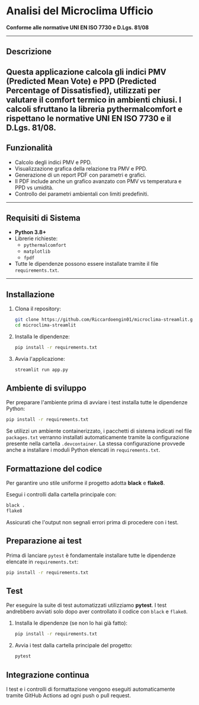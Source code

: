 # Analisi del Microclima Ufficio

**Conforme alle normative UNI EN ISO 7730 e D.Lgs. 81/08**

---

## Descrizione
Questa applicazione calcola gli indici PMV (Predicted Mean Vote) e PPD (Predicted Percentage of Dissatisfied), utilizzati per valutare il comfort termico in ambienti chiusi. I calcoli sfruttano la libreria **pythermalcomfort** e rispettano le normative UNI EN ISO 7730 e il D.Lgs. 81/08.
---

## Funzionalità
- Calcolo degli indici PMV e PPD.
- Visualizzazione grafica della relazione tra PMV e PPD.
- Generazione di un report PDF con parametri e grafici.
- Il PDF include anche un grafico avanzato con PMV vs temperatura e PPD vs umidità.
- Controllo dei parametri ambientali con limiti predefiniti.

---

## Requisiti di Sistema
- **Python 3.8+**
- Librerie richieste:
  - `pythermalcomfort`
  - `matplotlib`
  - `fpdf`
- Tutte le dipendenze possono essere installate tramite il file `requirements.txt`.

---

## Installazione

1. Clona il repository:
   ```bash
   git clone https://github.com/Riccardoengin01/microclima-streamlit.git
   cd microclima-streamlit
   ```

2. Installa le dipendenze:
   ```bash
   pip install -r requirements.txt
   ```

3. Avvia l'applicazione:
   ```bash
   streamlit run app.py
   ```

## Ambiente di sviluppo
Per preparare l'ambiente prima di avviare i test installa tutte le dipendenze
Python:

```bash
pip install -r requirements.txt
```
Se utilizzi un ambiente containerizzato, i pacchetti di sistema indicati nel
file `packages.txt` verranno installati automaticamente tramite la
configurazione presente nella cartella `.devcontainer`. La stessa configurazione
provvede anche a installare i moduli Python elencati in `requirements.txt`.

## Formattazione del codice
Per garantire uno stile uniforme il progetto adotta **black** e **flake8**.

Esegui i controlli dalla cartella principale con:
```bash
black .
flake8
```

Assicurati che l'output non segnali errori prima di procedere con i test.

## Preparazione ai test
Prima di lanciare `pytest` è fondamentale installare tutte le dipendenze
elencate in `requirements.txt`:

```bash
pip install -r requirements.txt
```

## Test
Per eseguire la suite di test automatizzati utilizziamo **pytest**.
I test andrebbero avviati solo dopo aver controllato il codice con `black` e
`flake8`.

1. Installa le dipendenze (se non lo hai già fatto):
   ```bash
   pip install -r requirements.txt
   ```
2. Avvia i test dalla cartella principale del progetto:
   ```bash
   pytest
   ```

## Integrazione continua
I test e i controlli di formattazione vengono eseguiti automaticamente
tramite GitHub Actions ad ogni push o pull request.
